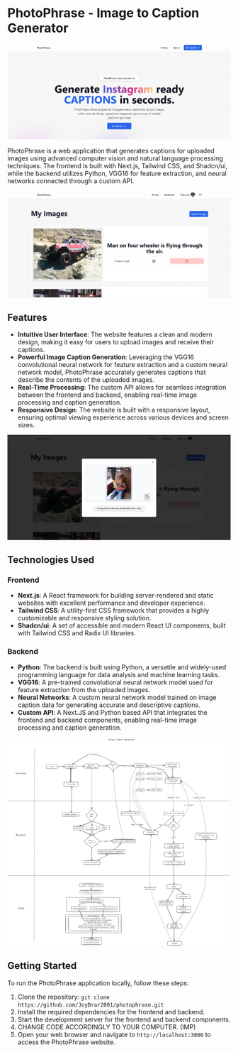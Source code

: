 # PhotoPhrase - Image to Caption Generator

<p align="center">
<img src="backend/templates/1.png"/>
</p>

PhotoPhrase is a web application that generates captions for uploaded images using advanced computer vision and natural language processing techniques. The frontend is built with Next.js, Tailwind CSS, and Shadcn/ui, while the backend utilizes Python, VGG16 for feature extraction, and neural networks connected through a custom API.

<p align="center">
<img src="backend/templates/2.png" />
</p>

## Features

- **Intuitive User Interface**: The website features a clean and modern design, making it easy for users to upload images and receive their captions.
- **Powerful Image Caption Generation**: Leveraging the VGG16 convolutional neural network for feature extraction and a custom neural network model, PhotoPhrase accurately generates captions that describe the contents of the uploaded images.
- **Real-Time Processing**: The custom API allows for seamless integration between the frontend and backend, enabling real-time image processing and caption generation.
- **Responsive Design**: The website is built with a responsive layout, ensuring optimal viewing experience across various devices and screen sizes.

<p >
<img src="backend/templates/4.png" />
</p>

## Technologies Used

### Frontend

- **Next.js**: A React framework for building server-rendered and static websites with excellent performance and developer experience.
- **Tailwind CSS**: A utility-first CSS framework that provides a highly customizable and responsive styling solution.
- **Shadcn/ui**: A set of accessible and modern React UI components, built with Tailwind CSS and Radix UI libraries.

### Backend

- **Python**: The backend is built using Python, a versatile and widely-used programming language for data analysis and machine learning tasks.
- **VGG16**: A pre-trained convolutional neural network model used for feature extraction from the uploaded images.
- **Neural Networks**: A custom neural network model trained on image caption data for generating accurate and descriptive captions.
- **Custom API**: A Next.JS and Python based API that integrates the frontend and backend components, enabling real-time image processing and caption generation.

<p >
<img src="backend/templates/5.png" />
</p>

## Getting Started

To run the PhotoPhrase application locally, follow these steps:

1. Clone the repository: `git clone https://github.com/JoyBrar2001/photophrase.git`
2. Install the required dependencies for the frontend and backend.
3. Start the development server for the frontend and backend components.
4. CHANGE CODE ACCORDINGLY TO YOUR COMPUTER. (IMP)
5. Open your web browser and navigate to `http://localhost:3000` to access the PhotoPhrase website.
